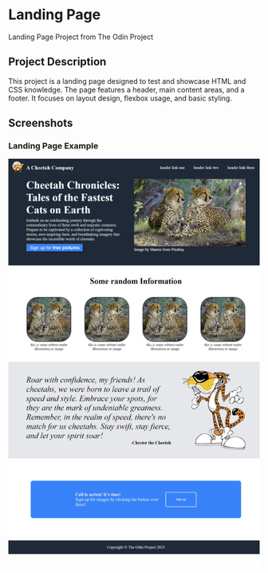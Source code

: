 # Landing Page

Landing Page Project from The Odin Project

## Project Description

This project is a landing page designed to test and showcase HTML and CSS knowledge. The page features a header, main content areas, and a footer. It focuses on layout design, flexbox usage, and basic styling.

## Screenshots

### Landing Page Example

![Landing Page Example](images/landing-page-ss.png)
